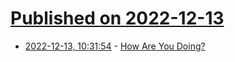 # [Published on 2022-12-13](index.md)

* [2022-12-13, 10:31:54](https://news.ycombinator.com/item?id=33966930) - [How Are You Doing?](https://pudding.cool/2022/12/emotion-wheel/)
